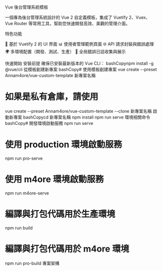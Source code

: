 Vue 後台管理系統模板

一個專為後台管理系統設計的 Vue 2 自定義模板，集成了 Vuetify 2、Vuex、Vue Router 等常用工具，幫助您快速開發高效、美觀的管理介面。

特色功能

🎨 基於 Vuetify 2 的 UI 界面
📊 使用者管理範例頁面
🌐 API 請求封裝與錯誤處理
🌍 多環境配置（開發、測試、生產）
🔄 全局錯誤日誌收集與展示

快速開始
安裝前提
確保已安裝最新版本的 Vue CLI：
bashCopynpm install -g @vue/cli
從模板創建新專案
bashCopy# 使用模板創建專案
vue create --preset Annam4ore/vue-custom-template 新專案名稱

# 如果是私有倉庫，請使用
vue create --preset Annam4ore/vue-custom-template --clone 新專案名稱
啟動新專案
bashCopycd 新專案名稱
npm install
npm run serve
環境相關命令
bashCopy# 開發環境啟動服務
npm run serve

# 使用 production 環境啟動服務
npm run pro-serve

# 使用 m4ore 環境啟動服務
npm run m4ore-serve

# 編譯與打包代碼用於生產環境
npm run build

# 編譯與打包代碼用於 m4ore 環境
npm run pro-build
專案架構

